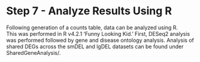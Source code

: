 # Step 7 - Analyze Results Using R #
Following generation of a counts table, data can be analyzed using R. \
This was performed in R v4.2.1 ‘Funny Looking Kid.’ First, DESeq2 analysis was performed followed by gene and disease ontology analysis. Analysis of shared DEGs across the smDEL and lgDEL datasets can be found under SharedGeneAnalysis/.
